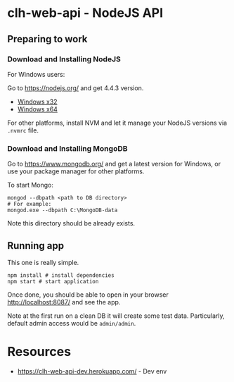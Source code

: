 # clh-web-api - NodeJS API

## Preparing to work

### Download and Installing NodeJS

For Windows users:

Go to https://nodejs.org/ and get 4.4.3 version.

* [Windows x32](https://nodejs.org/dist/v4.4.3/node-v4.4.3-x86.msi)
* [Windows x64](https://nodejs.org/dist/v4.4.3/node-v4.4.3-x64.msi)

For other platforms, install NVM and let it manage your NodeJS versions via ```.nvmrc``` file.

### Download and Installing MongoDB

Go to https://www.mongodb.org/ and get a latest version for Windows, or use your package manager for other platforms.

To start Mongo:

```
mongod --dbpath <path to DB directory>
# For example:
mongod.exe --dbpath C:\MongoDB-data
```

Note this directory should be already exists.

## Running app

This one is really simple.

```
npm install # install dependencies
npm start # start application
```

Once done, you should be able to open in your browser [http://localhost:8087/](http://localhost:8087/) and see the app.

Note at the first run on a clean DB it will create some test data. Particularly, default admin access would be ```admin/admin```.

# Resources

* https://clh-web-api-dev.herokuapp.com/ - Dev env
